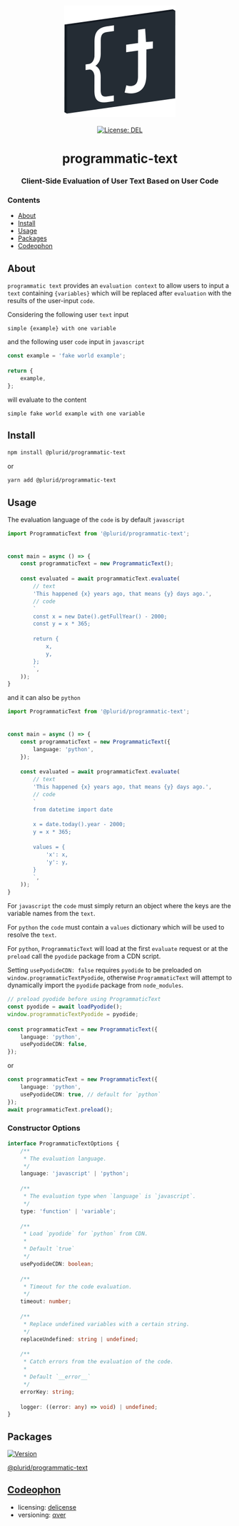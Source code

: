<p align="center">
    <a target="_blank" href="https://plurid.com/programmatic-text">
        <img src="https://raw.githubusercontent.com/plurid/programmatic-text/master/about/identity/programmatic-text-logo.png" height="250px">
    </a>
    <br />
    <br />
    <a target="_blank" href="https://github.com/plurid/programmatic-text/blob/master/LICENSE">
        <img src="https://img.shields.io/badge/license-DEL-blue.svg?colorB=1380C3&style=for-the-badge" alt="License: DEL">
    </a>
</p>



<h1 align="center">
    programmatic-text
</h1>


<h3 align="center">
    Client-Side Evaluation of User Text Based on User Code
</h3>



### Contents

+ [About](#about)
+ [Install](#install)
+ [Usage](#usage)
+ [Packages](#packages)
+ [Codeophon](#codeophon)



## About

`programmatic text` provides an `evaluation context` to allow users to input a `text` containing `{variables}` which will be replaced after `evaluation` with the results of the user-input `code`.

Considering the following user `text` input

```
simple {example} with one variable
```

and the following user `code` input in `javascript`

``` javascript
const example = 'fake world example';

return {
    example,
};
```

will evaluate to the content

```
simple fake world example with one variable
```



## Install

``` bash
npm install @plurid/programmatic-text
```

or

``` bash
yarn add @plurid/programmatic-text
```



## Usage

The evaluation language of the `code` is by default `javascript`

``` typescript
import ProgrammaticText from '@plurid/programmatic-text';


const main = async () => {
    const programmaticText = new ProgrammaticText();

    const evaluated = await programmaticText.evaluate(
        // text
        'This happened {x} years ago, that means {y} days ago.',
        // code
        `
        const x = new Date().getFullYear() - 2000;
        const y = x * 365;

        return {
            x,
            y,
        };
        `,
    ));
}
```

and it can also be `python`

``` typescript
import ProgrammaticText from '@plurid/programmatic-text';


const main = async () => {
    const programmaticText = new ProgrammaticText({
        language: 'python',
    });

    const evaluated = await programmaticText.evaluate(
        // text
        'This happened {x} years ago, that means {y} days ago.',
        // code
        `
        from datetime import date

        x = date.today().year - 2000;
        y = x * 365;

        values = {
            'x': x,
            'y': y,
        }
        `,
    ));
}
```

For `javascript` the `code` must simply return an object where the keys are the variable names from the `text`.

For `python` the `code` must contain a `values` dictionary which will be used to resolve the `text`.

For `python`, `ProgrammaticText` will load at the first `evaluate` request or at the `preload` call the `pyodide` package from a CDN script.

Setting `usePyodideCDN: false` requires `pyodide` to be preloaded on `window.programmaticTextPyodide`, otherwise `ProgrammaticText` will attempt to dynamically import the `pyodide` package from `node_modules`.

``` typescript
// preload pyodide before using ProgrammaticText
const pyodide = await loadPyodide();
window.programmaticTextPyodide = pyodide;

const programmaticText = new ProgrammaticText({
    language: 'python',
    usePyodideCDN: false,
});
```

or

``` typescript
const programmaticText = new ProgrammaticText({
    language: 'python',
    usePyodideCDN: true, // default for `python`
});
await programmaticText.preload();
```



### Constructor Options

``` typescript
interface ProgrammaticTextOptions {
    /**
     * The evaluation language.
     */
    language: 'javascript' | 'python';

    /**
     * The evaluation type when `language` is `javascript`.
     */
    type: 'function' | 'variable';

    /**
     * Load `pyodide` for `python` from CDN.
     *
     * Default `true`
     */
    usePyodideCDN: boolean;

    /**
     * Timeout for the code evaluation.
     */
    timeout: number;

    /**
     * Replace undefined variables with a certain string.
     */
    replaceUndefined: string | undefined;

    /**
     * Catch errors from the evaluation of the code.
     *
     * Default `__error__`
     */
    errorKey: string;

    logger: ((error: any) => void) | undefined;
}
```



## Packages

<a target="_blank" href="https://www.npmjs.com/package/@plurid/programmatic-text">
    <img src="https://img.shields.io/npm/v/@plurid/programmatic-text.svg?logo=npm&colorB=1380C3&style=for-the-badge" alt="Version">
</a>

[@plurid/programmatic-text][programmatic-text]

[programmatic-text]: https://github.com/plurid/programmatic-text/tree/master/packages/programmatic-text



## [Codeophon](https://github.com/ly3xqhl8g9/codeophon)

+ licensing: [delicense](https://github.com/ly3xqhl8g9/delicense)
+ versioning: [αver](https://github.com/ly3xqhl8g9/alpha-versioning)
